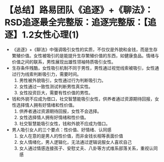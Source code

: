 # 【总结】路易团队《追逐》+《聊法》：RSD追逐最全完整版：追逐完整版：【追逐】1.2女性心理(1)

-   《追逐》+《聊法》中强调吸引女性的实质，不仅仅是外貌和金钱，而是生存繁殖价值。女性被吸引的是能提升生存繁殖价值的东西，如健康食品。情绪与价值之间的联系，男性展现出雄性领袖特质吸引女性。
-   生存条件残酷，女性吸引机制不同于男性，男性通过视觉线索被吸引，女性通过行为线索判断吸引力，需要时间。
    1.  男性被外貌吸引，女性通过行为判断吸引力。
    2.  女性通过一致性测试判断男性真实性。
    3.  女性投资巨大，需要有性价值的男性。
-   钱和外貌不应成为借口，社交智慧能吸引女性，供养者通过资源期待回报，女性选择情人拥有好情绪和性价值。
    1.  供养者通过资源期待回报，女性不会选择。
    2.  女性选择情人拥有好情绪和性价值。
    3.  社交智慧能吸引女性，钱和外貌不应成为借口。
-   男人吸引女人的三个要点：性价值、好情绪、认同感
    1.  女人在意的是男人的性价值，而非金钱长相等表面价值
    2.  女人情绪化，男人逻辑化，无法通过逻辑说服女人喜欢自己
    3.  女人通过情感连接孩子、安慰丈夫、八卦等方式维系部落关系，重视认同感